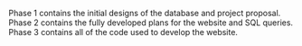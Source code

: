 Phase 1 contains the initial designs of the database and project proposal.
Phase 2 contains the fully developed plans for the website and SQL queries.
Phase 3 contains all of the code used to develop the website.
